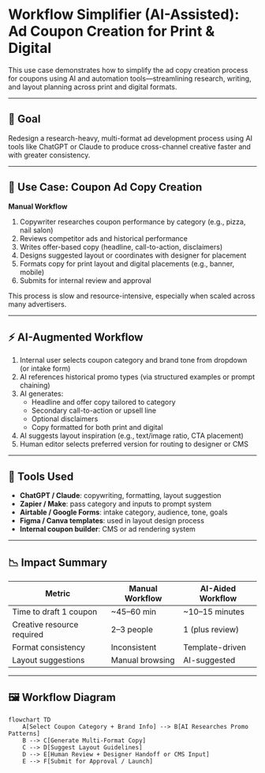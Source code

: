 # Workflow Simplifier (AI-Assisted): Ad Coupon Creation for Print & Digital

This use case demonstrates how to simplify the ad copy creation process for coupons using AI and automation tools—streamlining research, writing, and layout planning across print and digital formats.

---

## 🎯 Goal

Redesign a research-heavy, multi-format ad development process using AI tools like ChatGPT or Claude to produce cross-channel creative faster and with greater consistency.

---

## 🧩 Use Case: Coupon Ad Copy Creation

**Manual Workflow**
1. Copywriter researches coupon performance by category (e.g., pizza, nail salon)  
2. Reviews competitor ads and historical performance  
3. Writes offer-based copy (headline, call-to-action, disclaimers)  
4. Designs suggested layout or coordinates with designer for placement  
5. Formats copy for print layout and digital placements (e.g., banner, mobile)  
6. Submits for internal review and approval  

This process is slow and resource-intensive, especially when scaled across many advertisers.

---

## ⚡ AI-Augmented Workflow

1. Internal user selects coupon category and brand tone from dropdown (or intake form)  
2. AI references historical promo types (via structured examples or prompt chaining)  
3. AI generates:
   - Headline and offer copy tailored to category
   - Secondary call-to-action or upsell line
   - Optional disclaimers
   - Copy formatted for both print and digital
4. AI suggests layout inspiration (e.g., text/image ratio, CTA placement)  
5. Human editor selects preferred version for routing to designer or CMS  

---

## 🧠 Tools Used

- **ChatGPT / Claude**: copywriting, formatting, layout suggestion  
- **Zapier / Make**: pass category and inputs to prompt system  
- **Airtable / Google Forms**: intake category, audience, tone, goals  
- **Figma / Canva templates**: used in layout design process  
- **Internal coupon builder**: CMS or ad rendering system  

---

## 📉 Impact Summary

| Metric                      | Manual Workflow | AI-Aided Workflow |
|-----------------------------|------------------|-------------------|
| Time to draft 1 coupon      | ~45–60 min       | ~10–15 minutes    |
| Creative resource required  | 2–3 people       | 1 (plus review)   |
| Format consistency          | Inconsistent     | Template-driven   |
| Layout suggestions          | Manual browsing  | AI-suggested      |

---

## 🖼️ Workflow Diagram

```mermaid
flowchart TD
    A[Select Coupon Category + Brand Info] --> B[AI Researches Promo Patterns]
    B --> C[Generate Multi-Format Copy]
    C --> D[Suggest Layout Guidelines]
    D --> E[Human Review + Designer Handoff or CMS Input]
    E --> F[Submit for Approval / Launch]


